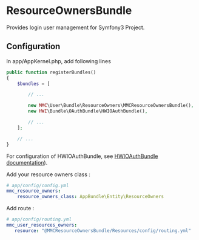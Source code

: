 # ResourceOwnersBundle
Provides login user management for Symfony3 Project.

## Configuration

In app/AppKernel.php, add following lines
```php
public function registerBundles()
{
    $bundles = [

        // ...

        new MMC\User\Bundle\ResourceOwners\MMCResourceOwnersBundle(),
        new HWI\Bundle\OAuthBundle\HWIOAuthBundle(),

        // ...
    ];

    // ...
}
```

For configuration of HWIOAuthBundle, see [HWIOAuthBundle documentation](https://github.com/hwi/HWIOAuthBundle/blob/master/Resources/doc/index.md)).

Add your resource owners class :
```yaml
# app/config/config.yml
mmc_resource_owners:
    resource_owners_class: AppBundle\Entity\ResourceOwners
```

Add route :
```yaml
# app/config/routing.yml
mmc_user_resources_owners:
   resource: "@MMCResourceOwnersBundle/Resources/config/routing.yml"
```
